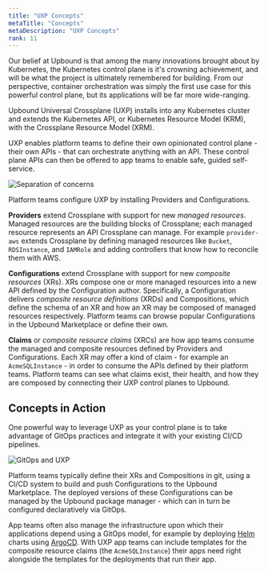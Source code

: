 ```yaml
---
title: "UXP Concepts"
metaTitle: "Concepts"
metaDescription: "UXP Concepts"
rank: 11
---
```


Our belief at Upbound is that among the many innovations brought about by
Kubernetes, the Kubernetes control plane is it's crowning achievement, and will
be what the project is ultimately remembered for building. From our perspective,
container orchestration was simply the first use case for this powerful control
plane, but its applications will be far more wide-ranging.

Upbound Universal Crossplane (UXP) installs into any Kubernetes cluster and
extends the Kubernetes API, or Kubernetes Resource Model (KRM), with the
Crossplane Resource Model (XRM).

UXP enables platform teams to define their own opinionated control plane - their
own APIs - that can orchestrate anything with an API. These control plane APIs
can then be offered to app teams to enable safe, guided self-service.

![Separation of concerns](/images/separation-of-concerns.png)

Platform teams configure UXP by installing Providers and Configurations.

**Providers** extend Crossplane with support for new _managed resources_.
Managed resources are the building blocks of Crossplane; each managed resource
represents an API Crossplane can manage. For example `provider-aws` extends
Crossplane by defining managed resources like `Bucket`, `RDSInstance`, and
`IAMRole` and adding controllers that know how to reconcile them with AWS.

**Configurations** extend Crossplane with support for new _composite resources_
(XRs). XRs compose one or more managed resources into a new API defined by the
Configuration author. Specifically, a Configuration delivers _composite resource
definitions_ (XRDs) and Compositions, which define the schema of an XR and how
an XR may be composed of managed resources respectively. Platform teams can
browse popular Configurations in the Upbound Marketplace or define their own.

**Claims** or _composite resource claims_ (XRCs) are how app teams consume the
managed and composite resources defined by Providers and Configurations. Each
XR may offer a kind of claim - for example an `AcmeSQLInstance` - in order to
consume the APIs defined by their platform teams. Platform teams can see what
claims exist, their health, and how they are composed by connecting their UXP
control planes to Upbound.

## Concepts in Action

One powerful way to leverage UXP as your control plane is to take advantage of
GitOps practices and integrate it with your existing CI/CD pipelines.

![GitOps and UXP](/images/gitops-and-uxp.png)

Platform teams typically define their XRs and Compositions in git, using a CI/CD
system to build and push Configurations to the Upbound Marketplace. The deployed
versions of these Configurations can be managed by the Upbound package manager -
which can in turn be configured declaratively via GitOps.

App teams often also manage the infrastructure upon which their applications
depend using a GitOps model, for example by deploying [Helm] charts using
[ArgoCD]. With UXP app teams can include templates for the composite resource
claims (the `AcmeSQLInstance`) their apps need right alongside the templates for
the deployments that run their app.

[Helm]: https://helm.sh/
[ArgoCD]: https://argoproj.github.io/argo-cd/
